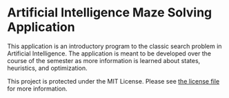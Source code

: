# Artificial Intelligence Maze Solving Application

This application is an introductory program to the classic search problem in
Artificial Intelligence. The application is meant to be developed over the
course of the semester as more information is learned about states, heuristics, and optimization.

This project is protected under the MIT License. Please see [the license file](LICENSE.md) for more information.
